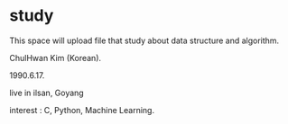 # study

This space will upload file that study about data structure and algorithm.

ChulHwan Kim (Korean). 

1990.6.17. 

live in ilsan, Goyang

interest : C, Python, Machine Learning.

